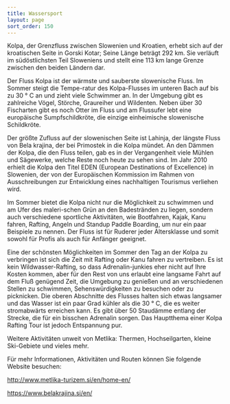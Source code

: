 ```yaml
---
title: Wassersport
layout: page
sort_order: 150
---
```


Kolpa, der Grenzfluss zwischen Slowenien und Kroatien, erhebt sich auf der kroatischen Seite in 
Gorski Kotar; Seine Länge beträgt 292 km. Sie verläuft im südöstlichsten Teil Sloweniens und stellt 
eine 113 km lange Grenze zwischen den beiden Ländern dar.

Der Fluss Kolpa ist der wärmste und sauberste slowenische Fluss. Im Sommer steigt die Tempe-ratur 
des Kolpa-Flusses im unteren Bach auf bis zu 30 ° C an und zieht viele Schwimmer an. In der 
Umgebung gibt es zahlreiche Vögel, Störche, Graureiher und Wildenten. Neben über 30 Fischarten 
gibt es noch Otter im Fluss und am Flussufer lebt eine europäische Sumpfschildkröte, die einzige 
einheimische slowenische Schildkröte.

Der größte Zufluss auf der slowenischen Seite ist Lahinja, der längste Fluss von Bela krajina, der 
bei Primostek in die Kolpa mündet. An den Dämmen der Kolpa, die den Fluss teilen, gab es in der 
Vergangenheit viele Mühlen und Sägewerke, welche Reste noch heute zu sehen sind. Im Jahr 2010 
erhielt die Kolpa den Titel EDEN (European Destinations of Excellence) in Slowenien, der von der 
Europäischen Kommission im Rahmen von Ausschreibungen zur Entwicklung eines nachhaltigen Tourismus 
verliehen wird.

Im Sommer bietet die Kolpa nicht nur die Möglichkeit zu schwimmen und am Ufer des maleri-schen 
Grün an den Badestränden zu liegen, sondern auch verschiedene sportliche Aktivitäten, wie 
Bootfahren, Kajak, Kanu fahren, Rafting, Angeln und Standup Paddle Boarding, um nur ein paar 
Beispiele zu nennen. Der Fluss ist für Ruderer jeder Altersklasse und somit sowohl für Profis als 
auch für Anfänger geeignet. 

Eine der schönsten Möglichkeiten im Sommer den Tag an der Kolpa zu verbringen ist sich die Zeit 
mit Rafting oder Kanu fahren zu vertreiben. Es ist kein Wildwasser-Rafting, so dass 
Adrenalin-junkies eher nicht auf Ihre Kosten kommen, aber für den Rest von uns erlaubt eine 
langsame Fahrt auf dem Fluß genügend Zeit, die Umgebung zu genießen und an verschiedenen Stellen 
zu schwimmen, Sehenswürdigkeiten zu besuchen oder zu picknicken. Die oberen Abschnitte des 
Flusses halten sich etwas langsamer und das Wasser ist ein paar Grad kühler als die 30 ° C, die 
es weiter stromabwärts erreichen kann. Es gibt über 50 Staudämme entlang der Strecke, die für ein 
bisschen Adrenalin sorgen. Das Hauptthema einer Kolpa Rafting Tour ist jedoch Entspannung pur.

Weitere Aktivitäten unweit von Metlika: Thermen, Hochseilgarten, kleine Ski-Gebiete und vieles mehr.

Für mehr Informationen, Aktivitäten und Routen können Sie folgende Website besuchen:

<http://www.metlika-turizem.si/en/home-en/>

<https://www.belakrajina.si/en/>

